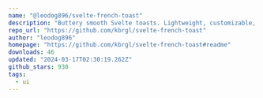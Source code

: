 ```yaml
---
name: "@leodog896/svelte-french-toast"
description: "Buttery smooth Svelte toasts. Lightweight, customizable, and beautiful by default."
repo_url: "https://github.com/kbrgl/svelte-french-toast"
author: "leodog896"
homepage: "https://github.com/kbrgl/svelte-french-toast#readme"
downloads: 46
updated: "2024-03-17T02:30:19.262Z"
github_stars: 930
tags: 
  - ui
---
```

